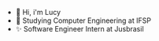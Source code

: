 - 👋 Hi, i'm Lucy
- 🌱 Studying Computer Engineering at IFSP
- ✨ Software Engineer Intern at Jusbrasil



<!---
arquejadalucy/arquejadalucy is a ✨ special ✨ repository because its `README.md` (this file) appears on your GitHub profile.
You can click the Preview link to take a look at your changes.
--->
